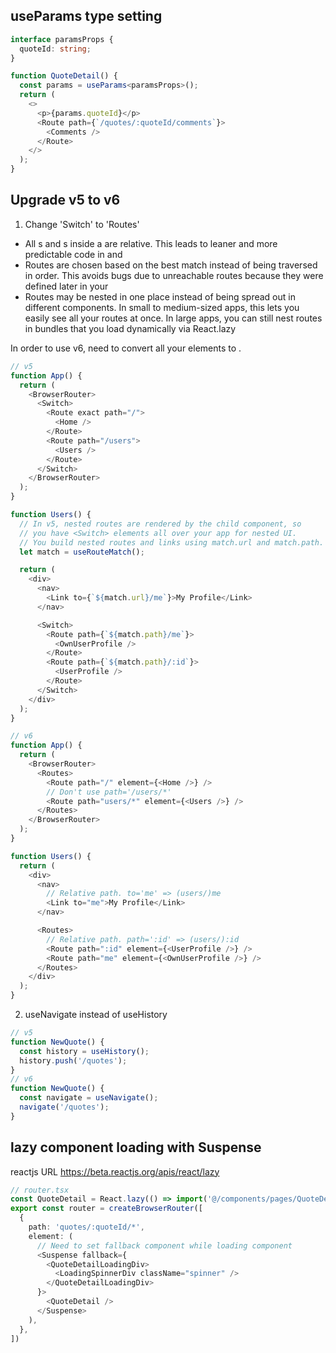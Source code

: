 ## useParams type setting

```ts
interface paramsProps {
  quoteId: string;
}

function QuoteDetail() {
  const params = useParams<paramsProps>();
  return (
    <>
      <p>{params.quoteId}</p>
      <Route path={`/quotes/:quoteId/comments`}>
        <Comments />
      </Route>
    </>
  );
}
```

## Upgrade v5 to v6
1. Change 'Switch' to 'Routes'
- All <Route>s and <Link>s inside a <Routes> are relative. This leads to leaner and more predictable code in <Route path> and <Link to>
- Routes are chosen based on the best match instead of being traversed in order. This avoids bugs due to unreachable routes because they were defined later in your <Switch>
- Routes may be nested in one place instead of being spread out in different components. In small to medium-sized apps, this lets you easily see all your routes at once. In large apps, you can still nest routes in bundles that you load dynamically via React.lazy

In order to use v6, need to convert all your <Switch> elements to <Routes>.
```ts
// v5
function App() {
  return (
    <BrowserRouter>
      <Switch>
        <Route exact path="/">
          <Home />
        </Route>
        <Route path="/users">
          <Users />
        </Route>
      </Switch>
    </BrowserRouter>
  );
}

function Users() {
  // In v5, nested routes are rendered by the child component, so
  // you have <Switch> elements all over your app for nested UI.
  // You build nested routes and links using match.url and match.path.
  let match = useRouteMatch();

  return (
    <div>
      <nav>
        <Link to={`${match.url}/me`}>My Profile</Link>
      </nav>

      <Switch>
        <Route path={`${match.path}/me`}>
          <OwnUserProfile />
        </Route>
        <Route path={`${match.path}/:id`}>
          <UserProfile />
        </Route>
      </Switch>
    </div>
  );
}

// v6
function App() {
  return (
    <BrowserRouter>
      <Routes>
        <Route path="/" element={<Home />} />
        // Don't use path='/users/*'
        <Route path="users/*" element={<Users />} />
      </Routes>
    </BrowserRouter>
  );
}

function Users() {
  return (
    <div>
      <nav>
        // Relative path. to='me' => (users/)me
        <Link to="me">My Profile</Link>
      </nav>

      <Routes>
        // Relative path. path=':id' => (users/):id
        <Route path=":id" element={<UserProfile />} />
        <Route path="me" element={<OwnUserProfile />} />
      </Routes>
    </div>
  );
}
```
2. useNavigate instead of useHistory
```ts
// v5
function NewQuote() {
  const history = useHistory();
  history.push('/quotes');
}
// v6
function NewQuote() {
  const navigate = useNavigate();
  navigate('/quotes');
}
```

## lazy component loading with Suspense
reactjs URL
https://beta.reactjs.org/apis/react/lazy
```ts
// router.tsx
const QuoteDetail = React.lazy(() => import('@/components/pages/QuoteDetail'));
export const router = createBrowserRouter([
  {
    path: 'quotes/:quoteId/*',
    element: (
      // Need to set fallback component while loading component
      <Suspense fallback={
        <QuoteDetailLoadingDiv>
          <LoadingSpinnerDiv className="spinner" />
        </QuoteDetailLoadingDiv>
      }>
        <QuoteDetail />
      </Suspense>
    ),
  },
])
```